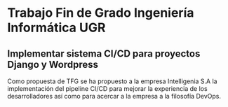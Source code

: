 # Trabajo Fin de Grado Ingeniería Informática UGR 
## Implementar sistema CI/CD para proyectos Django y Wordpress

Como propuesta de TFG se ha propuesto a la empresa Intelligenia S.A la implementación del pipeline CI/CD para mejorar la experiencia de los desarrolladores así como para acercar a la empresa a la filosofía DevOps.
